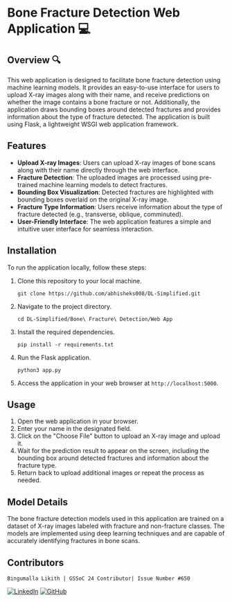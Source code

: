 # Bone Fracture Detection Web Application 💻

## Overview  🔍

This web application is designed to facilitate bone fracture detection using machine learning models. It provides an easy-to-use interface for users to upload X-ray images along with their name, and receive predictions on whether the image contains a bone fracture or not. Additionally, the application draws bounding boxes around detected fractures and provides information about the type of fracture detected. The application is built using Flask, a lightweight WSGI web application framework.

## Features 

- **Upload X-ray Images**: Users can upload X-ray images of bone scans along with their name directly through the web interface.
- **Fracture Detection**: The uploaded images are processed using pre-trained machine learning models to detect fractures.
- **Bounding Box Visualization**: Detected fractures are highlighted with bounding boxes overlaid on the original X-ray image.
- **Fracture Type Information**: Users receive information about the type of fracture detected (e.g., transverse, oblique, comminuted).
- **User-Friendly Interface**: The web application features a simple and intuitive user interface for seamless interaction.

## Installation

To run the application locally, follow these steps:

1. Clone this repository to your local machine.
   ```
   git clone https://github.com/abhisheks008/DL-Simplified.git
   ```
2. Navigate to the project directory.
   ```
   cd DL-Simplified/Bone\ Fracture\ Detection/Web App
   ```
3. Install the required dependencies.
   ```
   pip install -r requirements.txt
   ```
4. Run the Flask application.
   ```
   python3 app.py
   ```
5. Access the application in your web browser at `http://localhost:5000`.

## Usage

1. Open the web application in your browser.
2. Enter your name in the designated field.
3. Click on the "Choose File" button to upload an X-ray image and upload it.
5. Wait for the prediction result to appear on the screen, including the bounding box around detected fractures and information about the fracture type.
6. Return back to upload additional images or repeat the process as needed.

## Model Details

The bone fracture detection models used in this application are trained on a dataset of X-ray images labeled with fracture and non-fracture classes. The models are implemented using deep learning techniques and are capable of accurately identifying fractures in bone scans.

## Contributors

`Bingumalla Likith |
GSSoC 24 Contributor|
Issue Number #650`

[![LinkedIn](https://img.shields.io/badge/linkedin-%230077B5.svg?style=for-the-badge&logo=linkedin&logoColor=white)](www.linkedin.com/in/bingumalla-likith-2633392b9)  [![GitHub](https://img.shields.io/badge/github-%23121011.svg?style=for-the-badge&logo=github&logoColor=white)](https://github.com/binguliki)
